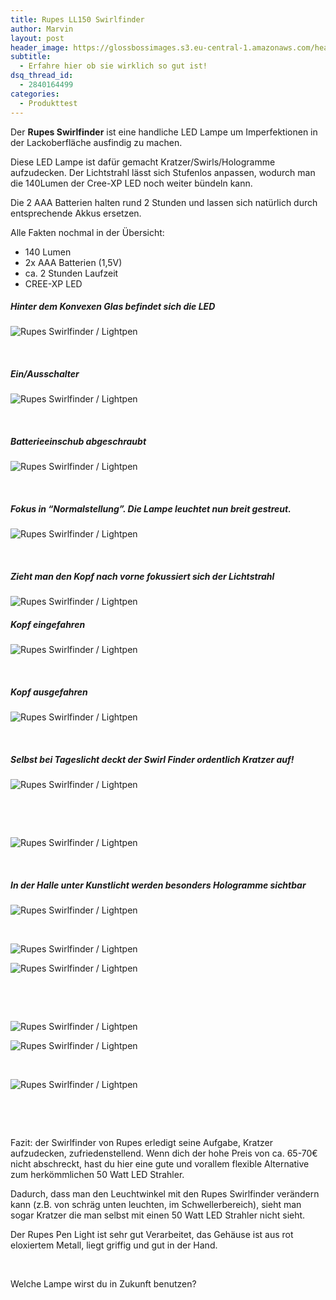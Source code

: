 ```yaml
---
title: Rupes LL150 Swirlfinder
author: Marvin
layout: post
header_image: https://glossbossimages.s3.eu-central-1.amazonaws.com/headerimg/rupesswirlfinder.jpg
subtitle:
  - Erfahre hier ob sie wirklich so gut ist!
dsq_thread_id:
  - 2840164499
categories:
  - Produkttest
---
```

Der **Rupes Swirlfinder** ist eine handliche LED Lampe um Imperfektionen in der Lackoberfläche ausfindig zu machen.

<p style="text-align: left;">
  Diese LED Lampe ist dafür gemacht Kratzer/Swirls/Hologramme aufzudecken. Der Lichtstrahl lässt sich Stufenlos anpassen, wodurch man die 140Lumen der Cree-XP LED noch weiter bündeln kann.
</p>

<p style="text-align: left;">
  Die 2 AAA Batterien halten rund 2 Stunden und lassen sich natürlich durch entsprechende Akkus ersetzen.
</p>

<p style="text-align: left;">
  Alle Fakten nochmal in der Übersicht:
</p>

*   140 Lumen
*   2x AAA Batterien (1,5V)
*   ca. 2 Stunden Laufzeit
*   CREE-XP LED

<h5 style="text-align: left;">
  Hinter dem Konvexen Glas befindet sich die LED
</h5>

![Rupes Swirlfinder / Lightpen](https://glossbossimages.s3.eu-central-1.amazonaws.com/marvin/berichte/rupeslightpen/P1020033.JPG)

&nbsp;

##### Ein/Ausschalter

![Rupes Swirlfinder / Lightpen](https://glossbossimages.s3.eu-central-1.amazonaws.com/marvin/berichte/rupeslightpen/P1020034.JPG)

&nbsp;

##### Batterieeinschub abgeschraubt

![Rupes Swirlfinder / Lightpen](https://glossbossimages.s3.eu-central-1.amazonaws.com/marvin/berichte/rupeslightpen/P1020035.jpg)

&nbsp;

##### Fokus in &#8220;Normalstellung&#8221;. Die Lampe leuchtet nun breit gestreut.

![Rupes Swirlfinder / Lightpen](https://glossbossimages.s3.eu-central-1.amazonaws.com/marvin/berichte/rupeslightpen/P1020036.jpg)

&nbsp;

##### Zieht man den Kopf nach vorne fokussiert sich der Lichtstrahl

![Rupes Swirlfinder / Lightpen](https://glossbossimages.s3.eu-central-1.amazonaws.com/marvin/berichte/rupeslightpen/P1020037.jpg?w=900)
&nbsp;

##### Kopf eingefahren

![Rupes Swirlfinder / Lightpen](https://glossbossimages.s3.eu-central-1.amazonaws.com/marvin/berichte/rupeslightpen/P1020038.JPG)

&nbsp;

##### Kopf ausgefahren

![Rupes Swirlfinder / Lightpen](https://glossbossimages.s3.eu-central-1.amazonaws.com/marvin/berichte/rupeslightpen/P1020039.JPG)

&nbsp;

##### Selbst bei Tageslicht deckt der Swirl Finder ordentlich Kratzer auf!

![Rupes Swirlfinder / Lightpen](https://glossbossimages.s3.eu-central-1.amazonaws.com/marvin/berichte/rupeslightpen/P1020047.JPG)

&nbsp;

&nbsp;

![Rupes Swirlfinder / Lightpen](https://glossbossimages.s3.eu-central-1.amazonaws.com/marvin/berichte/rupeslightpen/P1020050.JPG)

&nbsp;

##### In der Halle unter Kunstlicht werden besonders Hologramme sichtbar

![Rupes Swirlfinder / Lightpen](https://glossbossimages.s3.eu-central-1.amazonaws.com/marvin/berichte/rupeslightpen/P1020054.JPG)

&nbsp;

![Rupes Swirlfinder / Lightpen](https://glossbossimages.s3.eu-central-1.amazonaws.com/marvin/berichte/rupeslightpen/P1020056.JPG)

![Rupes Swirlfinder / Lightpen](https://glossbossimages.s3.eu-central-1.amazonaws.com/marvin/berichte/rupeslightpen/P1020057.JPG)

&nbsp;

&nbsp;

![Rupes Swirlfinder / Lightpen](https://glossbossimages.s3.eu-central-1.amazonaws.com/marvin/berichte/rupeslightpen/P1020060.JPG)

![Rupes Swirlfinder / Lightpen](https://glossbossimages.s3.eu-central-1.amazonaws.com/marvin/berichte/rupeslightpen/P1020061.JPG)

&nbsp;

![Rupes Swirlfinder / Lightpen](https://glossbossimages.s3.eu-central-1.amazonaws.com/marvin/berichte/rupeslightpen/P1020063.JPG)

&nbsp;

&nbsp;

Fazit: der Swirlfinder von Rupes erledigt seine Aufgabe, Kratzer aufzudecken, zufriedenstellend. Wenn dich der hohe Preis von ca. 65-70€ nicht abschreckt, hast du hier eine gute und vorallem flexible Alternative zum herkömmlichen 50 Watt LED Strahler.

Dadurch, dass man den Leuchtwinkel mit den Rupes Swirlfinder verändern kann (z.B. von schräg unten leuchten, im Schwellerbereich), sieht man sogar Kratzer die man selbst mit einen 50 Watt LED Strahler nicht sieht.

Der Rupes Pen Light ist sehr gut Verarbeitet, das Gehäuse ist aus rot eloxiertem Metall, liegt griffig und gut in der Hand.

&nbsp;

Welche Lampe wirst du in Zukunft benutzen?
